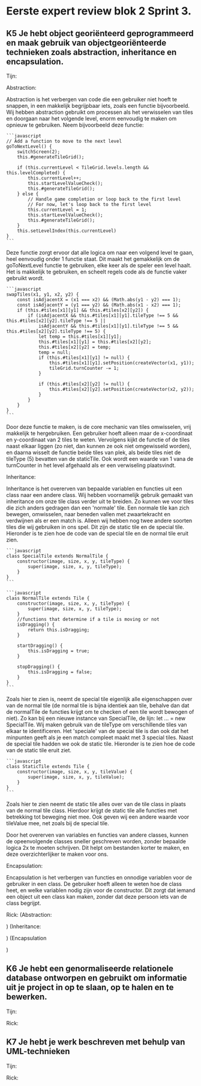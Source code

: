 # Eerste expert review blok 2 Sprint 3.

## K5 Je hebt object georiënteerd geprogrammeerd en maak gebruik van objectgeoriënteerde technieken zoals abstraction, inheritance en encapsulation. 

Tijn:


Abstraction:

Abstraction is het verbergen van code die een gebruiker niet hoeft te snappen, in een makkelijk begrijpbaar iets, zoals een functie bijvoorbeeld. Wij hebben abstraction gebruikt om processen als het verwisselen van tiles en doorgaan naar het volgende level, enorm eenvoudig te maken om opnieuw te gebruiken. Neem bijvoorbeeld deze functie:

    ```javascript
    // Add a function to move to the next level
    goToNextLevel() {
        switchScreen(2);
        this.#generateTileGrid();

        if (this.currentLevel < TileGrid.levels.length && this.levelCompleted) {
            this.currentLevel++;
            this.startLevelValueCheck();
            this.#generateTileGrid();
        } else {
            // Handle game completion or loop back to the first level
            // For now, let's loop back to the first level
            this.currentLevel = 1;
            this.startLevelValueCheck();
            this.#generateTileGrid();
        }
        this.setLevelIndex(this.currentLevel)
    }
    ```

Deze functie zorgt ervoor dat alle logica om naar een volgend level te gaan, heel eenvoudig onder 1 functie staat. Dit maakt het gemakkelijk om de goToNextLevel functie te gebruiken, elke keer als de speler een level haalt. Het is makkelijk te gebruiken, en scheelt regels code als de functie vaker gebruikt wordt.

    ```javascript
    swapTiles(x1, y1, x2, y2) {
        const isAdjacentX = (x1 === x2) && (Math.abs(y1 - y2) === 1);
        const isAdjacentY = (y1 === y2) && (Math.abs(x1 - x2) === 1);
        if (this.#tiles[x1][y1] && this.#tiles[x2][y2]) {
            if (isAdjacentX && this.#tiles[x1][y1].tileType !== 5 && this.#tiles[x2][y2].tileType !== 5 || 
                isAdjacentY && this.#tiles[x1][y1].tileType !== 5 && this.#tiles[x2][y2].tileType !== 5) {
                let temp = this.#tiles[x1][y1];
                this.#tiles[x1][y1] = this.#tiles[x2][y2];
                this.#tiles[x2][y2] = temp;
                temp = null;
                if (this.#tiles[x1][y1] != null) {
                    this.#tiles[x1][y1].setPosition(createVector(x1, y1));
                    tileGrid.turnCounter -= 1;
                }
    
                if (this.#tiles[x2][y2] != null) {
                    this.#tiles[x2][y2].setPosition(createVector(x2, y2));
                }
            }
        }
    }
    ```

Door deze functie te maken, is de core mechanic van tiles omwisselen, vrij makkelijk te hergebruiken. Een gebruiker hoeft alleen maar de x-coordinaat en y-coordinaat van 2 tiles te weten. Vervolgens kijkt de functie of de tiles naast elkaar liggen (zo niet, dan kunnen ze ook niet omgewisseld worden), en daarna wisselt de functie beide tiles van plek, als beide tiles niet de tileType (5) bevatten van de staticTile. Ook wordt een waarde van 1 vana de turnCounter in het level afgehaald als er een verwiseling plaatsvindt.


Inheritance:

Inheritance is het overerven van bepaalde variablen en functies uit een class naar een andere class. Wij hebben voornamelijk gebruik gemaakt van inheritance om onze tile class verder uit te breiden. Zo kunnen we voor tiles die zich anders gedragen dan een 'normale' tile. Een normale tile kan zich bewegen, omwisselen, naar beneden vallen met zwaartekracht en verdwijnen als er een match is. Alleen wij hebben nog twee andere soorten tiles die wij gebruiken in ons spel. Dit zijn de static tile en de special tile. Hieronder is te zien hoe de code van de special tile en de normal tile eruit zien.

    ```javascript
    class SpecialTile extends NormalTile {
        constructor(image, size, x, y, tileType) {
            super(image, size, x, y, tileType);
        }
    }
    ```

    ```javascript
    class NormalTile extends Tile {
        constructor(image, size, x, y, tileType) {
            super(image, size, x, y, tileType);
        }
        //functions that determine if a tile is moving or not
        isDragging() {
            return this.isDragging;
        }
    
        startDragging() {
            this.isDragging = true;
        }
    
        stopDragging() {
            this.isDragging = false;
        }
    }
    ```

Zoals hier te zien is, neemt de special tile eigenlijk alle eigenschappen over van de normal tile (de normal tile is bijna identiek aan tile, behalve dan dat de normalTile de functies krijgt om te checken of een tile wordt bewogen of niet). Zo kan bij een nieuwe instance van SpecialTile, de lijn: let ... = new SpecialTile. Wij maken gebruik van de tileType om verschillende tiles van elkaar te identificeren. Het 'speciale' van de special tile is dan ook dat het minpunten geeft als je een match compleet maakt met 3 special tiles. Naast de special tile hadden we ook de static tile. Hieronder is te zien hoe de code van de static tile eruit ziet.

    ```javascript
    class StaticTile extends Tile {
        constructor(image, size, x, y, tileValue) {
            super(image, size, x, y, tileValue);
        }
    }
    ```

Zoals hier te zien neemt de static tile alles over van de tile class in plaats van de normal tile class. Hierdoor krijgt de static tile alle functies met betrekking tot beweging niet mee. Ook geven wij een andere waarde voor tileValue mee, net zoals bij de special tile.

Door het overerven van variables en functies van andere classes, kunnen de opeenvolgende classes sneller geschreven worden, zonder bepaalde logica 2x te moeten schrijven. Dit helpt om bestanden korter te maken, en deze overzichterlijker te maken voor ons.

Encapsulation:

Encapsulation is het verbergen van functies en onnodige variablen voor de gebruiker in een class. De gebruiker hoeft alleen te weten hoe de class heet, en welke variablen nodig zijn voor de constructor. Dit zorgt dat iemand een object uit een class kan maken, zonder dat deze persoon iets van de class begrijpt. 



Rick:
(Abstraction:

)
(Inheritance:

)
(Encapsulation

)

## K6 Je hebt een genormaliseerde relationele database ontworpen en gebruikt om informatie uit je project in op te slaan, op te halen en te bewerken. 
Tijn:

Rick:
## K7 Je hebt je werk beschreven met behulp van UML-technieken
Tijn:

Rick:

